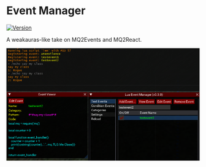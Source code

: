 # Event Manager

[![Version](https://badge.fury.io/gh/tterb%2FHyde.svg)](https://gitlab.com/aquietone/event-manager)

A weakauras-like take on MQ2Events and MQ2React.

![](../images/lem.png)